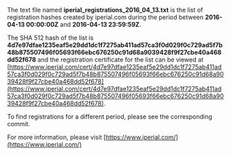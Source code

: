The text file named **iperial_registrations_2016_04_13.txt** is the list of registration hashes created by iperial.com during the period between **2016-04-13 00:00:00Z** and **2016-04-13 23:59:59Z**.

The SHA 512 hash of the list is **4d7e97dfae1235eaf5e29dd1dc1f7275ab411ad57ca3f0d029f0c729ad5f7b48b875507496f05693f66ebc676250c91d68a9039428f9f27cbe40a468dd52f678** and the registration certificate for the list can be viewed at [https://www.iperial.com/cert/4d7e97dfae1235eaf5e29dd1dc1f7275ab411ad57ca3f0d029f0c729ad5f7b48b875507496f05693f66ebc676250c91d68a9039428f9f27cbe40a468dd52f678](https://www.iperial.com/cert/4d7e97dfae1235eaf5e29dd1dc1f7275ab411ad57ca3f0d029f0c729ad5f7b48b875507496f05693f66ebc676250c91d68a9039428f9f27cbe40a468dd52f678).

To find registrations for a different period, please see the corresponding commit.

For more information, please visit [https://www.iperial.com/](https://www.iperial.com/)
